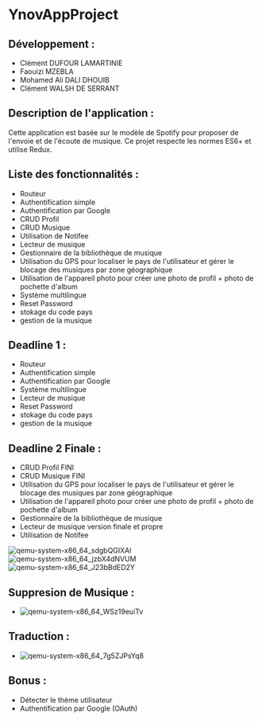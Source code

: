 # YnovAppProject

## Développement :
- Clément DUFOUR LAMARTINIE 
- Faouizi MZEBLA
- Mohamed Ali DALI DHOUIB
- Clément WALSH DE SERRANT

## Description de l'application :

Cette application est basée sur le modèle de Spotify pour proposer de l'envoie et de l'écoute de musique. Ce projet respecte les normes ES6+ et utilise Redux.

## Liste des fonctionnalités :
- Routeur
- Authentification simple
- Authentification par Google
- CRUD Profil
- CRUD Musique
- Utilisation de Notifee
- Lecteur de musique
- Gestionnaire de la bibliothèque de musique
- Utilisation du GPS pour localiser le pays de l'utilisateur et gérer le blocage des musiques par zone géographique
- Utilisation de l'appareil photo pour créer une photo de profil + photo de pochette d'album
- Système multilingue
- Reset Password
- stokage du code pays
- gestion de la musique

## Deadline 1 :
- Routeur
- Authentification simple
- Authentification par Google
- Système multilingue
- Lecteur de musique
- Reset Password
- stokage du code pays
- gestion de la musique

## Deadline 2 Finale :
- CRUD Profil FINI
- CRUD Musique FINI
- Utilisation du GPS pour localiser le pays de l'utilisateur et gérer le blocage des musiques par zone géographique
- Utilisation de l'appareil photo pour créer une photo de profil + photo de pochette d'album
- Gestionnaire de la bibliothèque de musique
- Lecteur de musique version finale et propre
- Utilisation de Notifee

![qemu-system-x86_64_sdgbQGIXAl](https://user-images.githubusercontent.com/56970054/233374415-ba320d77-3769-4f2c-a346-a304057698cc.gif)
![qemu-system-x86_64_jzbX4dNVUM](https://user-images.githubusercontent.com/56970054/233375065-d56f5236-6d0d-47ea-b3eb-ad191d1f8ce7.gif)
![qemu-system-x86_64_J23bBdED2Y](https://user-images.githubusercontent.com/56970054/233375454-b64edacf-9d56-4185-aa11-72d578fdfa22.gif)

 ## Suppresion de Musique :
- ![qemu-system-x86_64_WSz19euiTv](https://user-images.githubusercontent.com/56970054/233377278-11a9a32b-037d-4702-812b-6870abee82a0.gif)

## Traduction : 
- ![qemu-system-x86_64_7g5ZJPsYq8](https://user-images.githubusercontent.com/56970054/233378196-ef31907a-dcc5-4761-a9c8-208d7bf7d9c8.gif)


## Bonus :
- Détecter le thème utilisateur
- Authentification par Google (OAuth)
